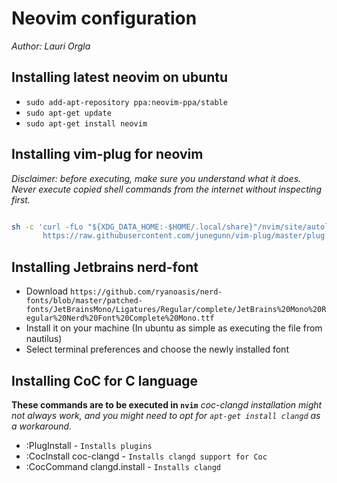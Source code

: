 # Neovim configuration
*Author: Lauri Orgla*


## Installing latest neovim on ubuntu
* `sudo add-apt-repository ppa:neovim-ppa/stable`
* `sudo apt-get update`
* `sudo apt-get install neovim`

## Installing __vim-plug__ for neovim
*Disclaimer: before executing, make sure you understand what it does. Never execute copied shell commands from the internet without inspecting first.*

```bash

sh -c 'curl -fLo "${XDG_DATA_HOME:-$HOME/.local/share}"/nvim/site/autoload/plug.vim --create-dirs \
       https://raw.githubusercontent.com/junegunn/vim-plug/master/plug.vim'

```


## Installing Jetbrains nerd-font

* Download `https://github.com/ryanoasis/nerd-fonts/blob/master/patched-fonts/JetBrainsMono/Ligatures/Regular/complete/JetBrains%20Mono%20Regular%20Nerd%20Font%20Complete%20Mono.ttf`
* Install it on your machine (In ubuntu as simple as executing the file from nautilus)
* Select terminal preferences and choose the newly installed font


## Installing CoC for C language
__These commands are to be executed in `nvim`__
*coc-clangd installation might not always work, and you might need to opt for `apt-get install clangd` as a workaround.*
* :PlugInstall - `Installs plugins`
* :CocInstall coc-clangd - `Installs clangd support for Coc`
* :CocCommand clangd.install - `Installs clangd`

